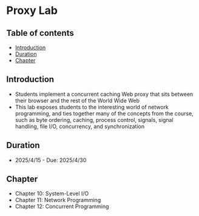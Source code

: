 # Proxy Lab

## Table of contents
- [Introduction](#introduction)
- [Duration](#duration)
- [Chapter](#chapter)

## Introduction
- Students implement a concurrent caching Web proxy that sits between their browser and the rest of the World Wide Web
- This lab exposes students to the interesting world of network programming, and ties together many of the concepts from the course, such as byte ordering, caching, process control, signals, signal handling, file I/O, concurrency, and synchronization

## Duration
- 2025/4/15 - Due: 2025/4/30

## Chapter
- Chapter 10: System-Level I/O
- Chapter 11: Network Programming
- Chapter 12: Concurrent Programming
